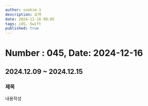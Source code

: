 ```yaml
---
author: sookim-1
description: 요약
date: 2024-12-16 09:05
tags: iOS, Swift
published: true
---
```

# Number : 045, Date: 2024-12-16
## 2024.12.09 ~ 2024.12.15
### 제목
내용작성
